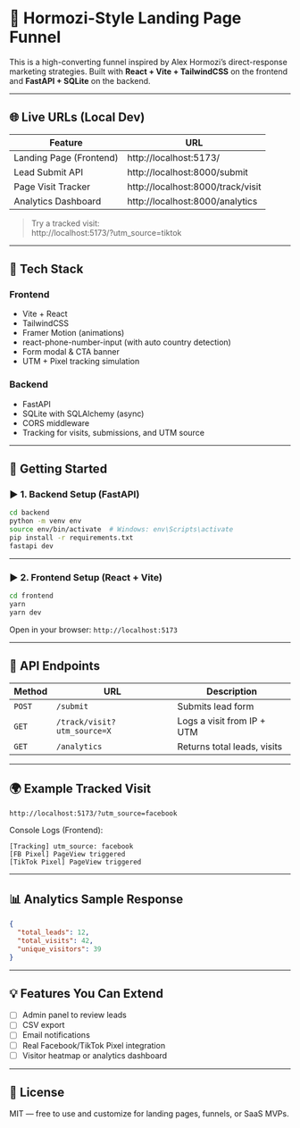 # 💼 Hormozi-Style Landing Page Funnel

This is a high-converting funnel inspired by Alex Hormozi’s direct-response marketing strategies. Built with **React + Vite + TailwindCSS** on the frontend and **FastAPI + SQLite** on the backend.

---

## 🌐 Live URLs (Local Dev)

| Feature                 | URL                                       |
|-------------------------|-------------------------------------------|
| Landing Page (Frontend) | http://localhost:5173/                    |
| Lead Submit API         | http://localhost:8000/submit              |
| Page Visit Tracker      | http://localhost:8000/track/visit         |
| Analytics Dashboard     | http://localhost:8000/analytics           |

> Try a tracked visit:  
> http://localhost:5173/?utm_source=tiktok

---

## 🔧 Tech Stack

### Frontend
- Vite + React
- TailwindCSS
- Framer Motion (animations)
- react-phone-number-input (with auto country detection)
- Form modal & CTA banner
- UTM + Pixel tracking simulation

### Backend
- FastAPI
- SQLite with SQLAlchemy (async)
- CORS middleware
- Tracking for visits, submissions, and UTM source

---

## 🚀 Getting Started

### ▶️ 1. Backend Setup (FastAPI)

```bash
cd backend
python -m venv env
source env/bin/activate  # Windows: env\Scripts\activate
pip install -r requirements.txt
fastapi dev
```

---

### ▶️ 2. Frontend Setup (React + Vite)

```bash
cd frontend
yarn
yarn dev
```

Open in your browser: `http://localhost:5173`

---

## 🧪 API Endpoints

| Method | URL                          | Description                     |
|--------|------------------------------|---------------------------------|
| `POST` | `/submit`                    | Submits lead form               |
| `GET`  | `/track/visit?utm_source=X`  | Logs a visit from IP + UTM      |
| `GET`  | `/analytics`                 | Returns total leads, visits     |

---

## 🌍 Example Tracked Visit

```
http://localhost:5173/?utm_source=facebook
```

Console Logs (Frontend):

```
[Tracking] utm_source: facebook
[FB Pixel] PageView triggered
[TikTok Pixel] PageView triggered
```

---

## 📊 Analytics Sample Response

```json
{
  "total_leads": 12,
  "total_visits": 42,
  "unique_visitors": 39
}
```

---

## 💡 Features You Can Extend

- [ ] Admin panel to review leads
- [ ] CSV export
- [ ] Email notifications
- [ ] Real Facebook/TikTok Pixel integration
- [ ] Visitor heatmap or analytics dashboard

---

## 📜 License

MIT — free to use and customize for landing pages, funnels, or SaaS MVPs.